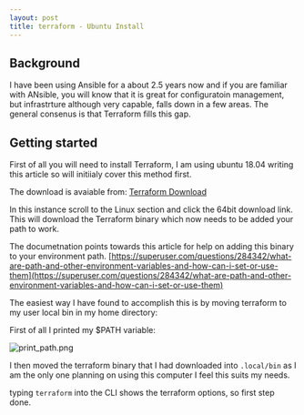 ```yaml
---
layout: post
title: terraform - Ubuntu Install
---
```


## Background
I have been using Ansible for a about 2.5 years now and if you are familiar with ANsible, you will know that it is great for configuratoin management, but infrastrture although very capable, falls down in a few areas. The general consenus is that Terraform fills this gap.

## Getting started
First of all you will need to install Terraform, I am using ubuntu 18.04 writing this article so will initiialy cover this method first.

The download is avaiable from: [Terraform Download](https://www.terraform.io/downloads.html)

In this instance scroll to the Linux section and click the 64bit download link. This will download the Terraform binary which now needs to be added your path to work.

The documetnation points towards this article for help on adding this binary to your environment path. [https://superuser.com/questions/284342/what-are-path-and-other-environment-variables-and-how-can-i-set-or-use-them](https://superuser.com/questions/284342/what-are-path-and-other-environment-variables-and-how-can-i-set-or-use-them)

The easiest way I have found to accomplish this is by moving terraform to my user local bin in my home directory:

First of all I printed my $PATH variable:

![print_path.png](:/0ee78397963e42e397e6e0d7ec8a4324)

I then moved the terraform binary that I had downloaded into `.local/bin` as I am the only one planning on using this computer I feel this suits my needs.

typing `terraform` into the CLI shows the terraform options, so first step done.